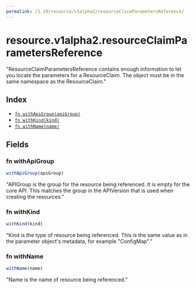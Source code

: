```yaml
---
permalink: /1.29/resource/v1alpha2/resourceClaimParametersReference/
---
```


# resource.v1alpha2.resourceClaimParametersReference

"ResourceClaimParametersReference contains enough information to let you locate the parameters for a ResourceClaim. The object must be in the same namespace as the ResourceClaim."

## Index

* [`fn withApiGroup(apiGroup)`](#fn-withapigroup)
* [`fn withKind(kind)`](#fn-withkind)
* [`fn withName(name)`](#fn-withname)

## Fields

### fn withApiGroup

```ts
withApiGroup(apiGroup)
```

"APIGroup is the group for the resource being referenced. It is empty for the core API. This matches the group in the APIVersion that is used when creating the resources."

### fn withKind

```ts
withKind(kind)
```

"Kind is the type of resource being referenced. This is the same value as in the parameter object's metadata, for example \"ConfigMap\"."

### fn withName

```ts
withName(name)
```

"Name is the name of resource being referenced."